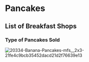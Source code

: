 # Pancakes 
## List of Breakfast Shops
### Type of Pancakes Sold

![20334-Banana-Pancakes-mfs__2x3-21fe4c9bcb35452dacd21d2f76639e13](https://user-images.githubusercontent.com/117681452/202778907-9aee5529-bd7b-4b92-a19d-503eef61bd2d.jpg)
